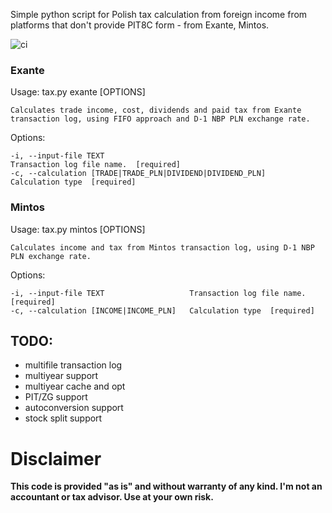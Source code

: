 Simple python script for Polish tax calculation from foreign income from platforms that don't provide PIT8C form - from Exante, Mintos.

![ci](https://github.com/rysiok/exante_pl_tax/actions/workflows/python-package.yml/badge.svg)

### Exante
Usage: tax.py exante [OPTIONS]

    Calculates trade income, cost, dividends and paid tax from Exante
    transaction log, using FIFO approach and D-1 NBP PLN exchange rate.

Options:

    -i, --input-file TEXT                                       Transaction log file name.  [required]
    -c, --calculation [TRADE|TRADE_PLN|DIVIDEND|DIVIDEND_PLN]   Calculation type  [required]

### Mintos

Usage: tax.py mintos [OPTIONS]

    Calculates income and tax from Mintos transaction log, using D-1 NBP PLN exchange rate.

Options:
    
    -i, --input-file TEXT                   Transaction log file name.  [required]
    -c, --calculation [INCOME|INCOME_PLN]   Calculation type  [required]


## TODO:

- multifile transaction log
- multiyear support
- multiyear cache and opt
- PIT/ZG support
- autoconversion support
- stock split support

# Disclaimer

**This code is provided "as is" and without warranty of any kind. I'm not an accountant or tax advisor. Use at your own risk.**
